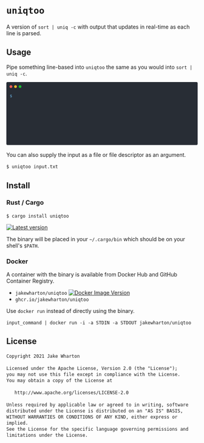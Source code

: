 # `uniqtoo`

A version of `sort | uniq -c` with output that updates in real-time as each line is parsed.


## Usage

Pipe something line-based into `uniqtoo` the same as you would into `sort | uniq -c`.

![An animated example of piping a command into uniqtoo](demo.svg)

You can also supply the input as a file or file descriptor as an argument.

```
$ uniqtoo input.txt
```

## Install

### Rust / Cargo

```
$ cargo install uniqtoo
```

[![Latest version](https://img.shields.io/crates/v/uniqtoo.svg)](https://crates.io/crates/uniqtoo)

The binary will be placed in your `~/.cargo/bin` which should be on your shell's `$PATH`.

### Docker

A container with the binary is available from Docker Hub and GitHub Container Registry.

 * `jakewharton/uniqtoo` [![Docker Image Version](https://img.shields.io/docker/v/jakewharton/uniqtoo?sort=semver)][hub]
 * `ghcr.io/jakewharton/uniqtoo`

[hub]: https://hub.docker.com/r/jakewharton/uniqtoo/

Use `docker run` instead of directly using the binary.

```
input_command | docker run -i -a STDIN -a STDOUT jakewharton/uniqtoo
```

## License

    Copyright 2021 Jake Wharton

    Licensed under the Apache License, Version 2.0 (the "License");
    you may not use this file except in compliance with the License.
    You may obtain a copy of the License at

       http://www.apache.org/licenses/LICENSE-2.0

    Unless required by applicable law or agreed to in writing, software
    distributed under the License is distributed on an "AS IS" BASIS,
    WITHOUT WARRANTIES OR CONDITIONS OF ANY KIND, either express or implied.
    See the License for the specific language governing permissions and
    limitations under the License.
